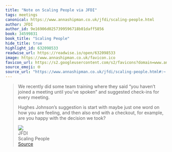 ```yaml
---
title: "Note on Scaling People via JFDI"
tags: meetings
canonical: https://www.annashipman.co.uk/jfdi/scaling-people.html
author: JFDI
author_id: 9e16906d0257399596718b01daff5856
book: 34599831
book_title: "Scaling People"
hide_title: true
highlight_id: 632098533
readwise_url: https://readwise.io/open/632098533
image: https://www.annashipman.co.uk/favicon.ico
favicon_url: https://s2.googleusercontent.com/s2/favicons?domain=www.annashipman.co.uk
source_emoji: 🌐
source_url: "https://www.annashipman.co.uk/jfdi/scaling-people.html#:~:text=We%20recently%20did,decision%20we%20took%3F"
---
```


> We recently did some team training where they said “you haven’t joined a meeting until you’ve spoken” and suggested check-ins for every meeting.
> 
> Hughes Johnson’s suggestion is start with maybe just one word on how you are feeling, and then also end with a checkout, for example, are you happy with the decision we took?
> <div class="quoteback-footer"><div class="quoteback-avatar"><img class="mini-favicon" src="https://s2.googleusercontent.com/s2/favicons?domain=www.annashipman.co.uk"></div><div class="quoteback-metadata"><div class="metadata-inner"><span style="display:none">FROM:</span><div aria-label="JFDI" class="quoteback-author"> JFDI</div><div aria-label="Scaling People" class="quoteback-title"> Scaling People</div></div></div><div class="quoteback-backlink"><a target="_blank" aria-label="go to the full text of this quotation" rel="noopener" href="https://www.annashipman.co.uk/jfdi/scaling-people.html#:~:text=We%20recently%20did,decision%20we%20took%3F" class="quoteback-arrow"> Source</a></div></div>